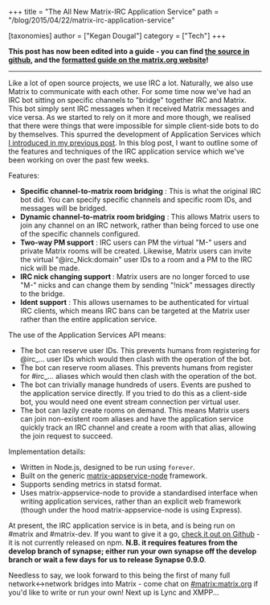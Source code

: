 +++
title = "The All New Matrix-IRC Application Service"
path = "/blog/2015/04/22/matrix-irc-application-service"

[taxonomies]
author = ["Kegan Dougal"]
category = ["Tech"]
+++

<strong>This post has now been edited into a guide - you can find <a href="https://github.com/matrix-org/matrix-doc/blob/master/supporting-docs/guides/2015-08-21-application_services.md">the source in github</a>, and the <a href="http://matrix.org/docs/guides/application_services.html">formatted guide on the matrix.org website</a>!</strong>

<hr />

Like a lot of open source projects, we use IRC a lot. Naturally, we also use Matrix to communicate with each other. For some time now we've had an IRC bot sitting on specific channels to "bridge" together IRC and Matrix. This bot simply sent IRC messages when it received Matrix messages and vice versa. As we started to rely on it more and more though, we realised that there were things that were impossible for simple client-side bots to do by themselves. This spurred the development of Application Services which <a href="/blog/2015/03/02/introduction-to-application-services/">I introduced in my previous post</a>. In this blog post, I want to outline some of the features and techniques of the IRC application service which we've been working on over the past few weeks.

Features:
<ul>
	<li><strong>Specific channel-to-matrix room bridging</strong> : This is what the original IRC bot did. You can specify specific channels and specific room IDs, and messages will be bridged.</li>
	<li><strong>Dynamic channel-to-matrix room bridging</strong> : This allows Matrix users to join any channel on an IRC network, rather than being forced to use one of the specific channels configured.</li>
	<li><strong>Two-way PM support</strong> : IRC users can PM the virtual "M-" users and private Matrix rooms will be created. Likewise, Matrix users can invite the virtual "@irc_Nick:domain" user IDs to a room and a PM to the IRC nick will be made.</li>
	<li><strong>IRC nick changing support </strong>: Matrix users are no longer forced to use "M-" nicks and can change them by sending "!nick" messages directly to the bridge.</li>
	<li><strong>Ident support</strong> : This allows usernames to be authenticated for virtual IRC clients, which means IRC bans can be targeted at the Matrix user rather than the entire application service.</li>
</ul>
The use of the Application Services API means:
<ul>
	<li>The bot can reserve user IDs. This prevents humans from registering for @irc_... user IDs which would then clash with the operation of the bot.</li>
	<li>The bot can reserve room aliases. This prevents humans from register for #irc_... aliases which would then clash with the operation of the bot.</li>
	<li>The bot can trivially manage hundreds of users. Events are pushed to the application service directly. If you tried to do this as a client-side bot, you would need one event stream connection per virtual user.</li>
	<li>The bot can lazily create rooms on demand. This means Matrix users can join non-existent room aliases and have the application service quickly track an IRC channel and create a room with that alias, allowing the join request to succeed.</li>
</ul>
Implementation details:
<ul>
	<li>Written in Node.js, designed to be run using <code>forever</code>.</li>
        <li>Built on the generic <a href="http://github.com/matrix-org/matrix-appservice-node">matrix-appservice-node</a> framework.</li>
	<li>Supports sending metrics in statsd format.</li>
	<li>Uses matrix-appservice-node to provide a standardised interface when writing application services, rather than an explicit web framework (though under the hood matrix-appservice-node is using Express).</li>
</ul>
At present, the IRC application service is in beta, and is being run on #matrix and #matrix-dev. If you want to give it a go, <a title="Matrix-IRC Application Service" href="https://github.com/matrix-org/matrix-appservice-irc">check it out on Github</a> - it is not currently released on npm. <b>N.B. it requires features from the develop branch of synapse; either run your own synapse off the develop branch or wait a few days for us to release Synapse 0.9.0</b>.

Needless to say, we look forward to this being the first of many full network<->network bridges into Matrix - come chat on <a href="/beta/#/room/#matrix:matrix.org">#matrix:matrix.org</a> if you'd like to write or run your own!  Next up is Lync and XMPP...
